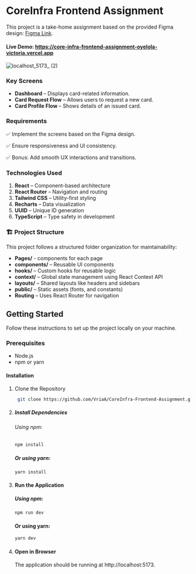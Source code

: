 # CoreInfra Frontend Assignment
This project is a take-home assignment based on the provided Figma design: [Figma Link](https://www.figma.com/design/kxTFknUuQ1J0xiMZKoFmiQ/LAPO-Web-App?node-id=524-10429&t=m2SgNUsprjLS0k80-1).
#### Live Demo: https://core-infra-frontend-assignment-oyelola-victoria.vercel.app
![localhost_5173_ (2)](https://github.com/user-attachments/assets/e3aa8461-e59c-4cf0-b0cd-ceefa0a90b44)

### Key Screens
- **Dashboard** – Displays card-related information. 
- **Card Request Flow** – Allows users to request a new card.
- **Card Profile Flow** – Shows details of an issued card.
### Requirements
✅ Implement the screens based on the Figma design.

✅ Ensure responsiveness and UI consistency.

✅ Bonus: Add smooth UX interactions and transitions.
 
### Technologies Used
1. **React**  – Component-based architecture
2. **React Router**  – Navigation and routing
3. **Tailwind CSS**  – Utility-first styling
4. **Recharts** – Data visualization
5. **UUID** – Unique ID generation
6. **TypeScript** – Type safety in development

### 🏗  Project Structure
This project follows a structured folder organization for maintainability:
- **Pages/** - components for each page
- **components/** – Reusable UI components
- **hooks/** – Custom hooks for reusable logic
- **context/** – Global state management using React Context API
- **layouts/** – Shared layouts like headers and sidebars
- **public/** – Static assets (fonts, and constants)
- **Routing** – Uses React Router for navigation

## Getting Started
Follow these instructions to set up the project locally on your machine.
### Prerequisites
- Node.js 
- npm or yarn

#### Installation
1. Clone the Repository
   ```bash
    git clone https://github.com/VriaA/CoreInfra-Frontend-Assignment.git
   ```
2. ##### Install Dependencies
   ###### Using npm:
      ``` bash
      npm install
      ```
   ##### Or using yarn:
      ``` bash
      yarn install
      ```
3. #### Run the Application
   ##### Using npm:
      ``` bash
      npm run dev
      ```
    #### Or using yarn:
      ``` bash
      yarn dev
      ```
4. #### Open in Browser
      The application should be running at http://localhost:5173.

